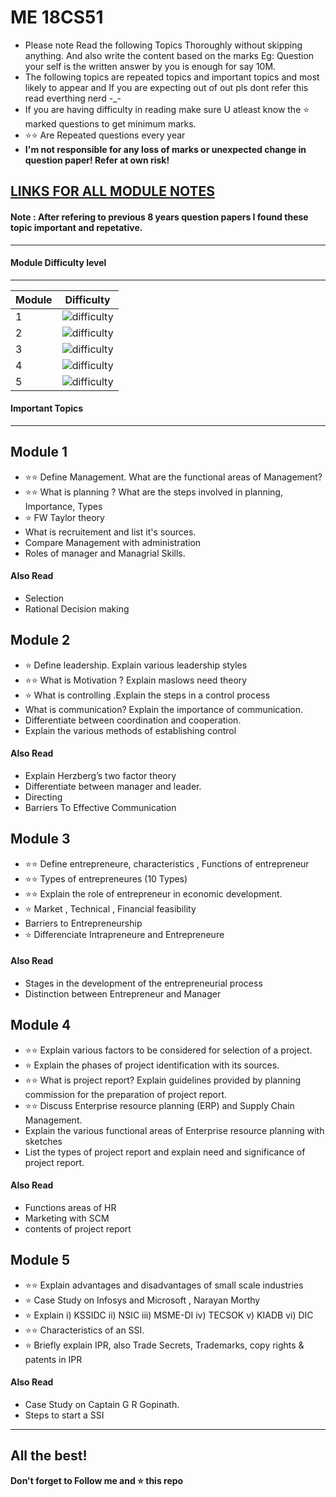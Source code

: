 
# ME 18CS51
* Please note Read the following Topics Thoroughly without skipping anything. And also write the content based on the marks Eg: Question your self is the written answer by you is enough for say 10M.
* The following topics are repeated topics and important topics and most likely to appear and If you are expecting out of out pls dont refer this read everthing nerd -_-
* If you are  having difficulty in reading make sure U atleast know the ⭐ marked questions to get minimum marks.
* ⭐⭐ Are Repeated questions every year
*  **I'm not responsible for any loss of marks or unexpected change in question paper! Refer at own risk!**

## [LINKS FOR ALL MODULE NOTES](https://github.com/adithyapaib/VTU5thSem/tree/main/ME/Notes)

#### Note : After refering to previous 8 years question papers I found these topic important and repetative. 

---

#### Module Difficulty level

---


| Module | Difficulty |
| ----------- | ----------- |
| 1 | ![difficulty](https://img.shields.io/badge/Difficulty-Hard-red) |
| 2 | ![difficulty](https://img.shields.io/badge/Difficulty-Medium-yellow) |
| 3 | ![difficulty](https://img.shields.io/badge/Difficulty-Easy-green) |
| 4 | ![difficulty](https://img.shields.io/badge/Difficulty-Medium-yellow) |
| 5 | ![difficulty](https://img.shields.io/badge/Difficulty-Easy-green) |


#### Important Topics
---

##  Module 1


- ⭐⭐ Define Management. What are the functional areas of Management?
- ⭐⭐ What is planning ? What are the steps involved in planning, Importance, Types
- ⭐ FW Taylor theory 
- What is recruitement and list it's sources.
- Compare Management with administration
- Roles of manager and Managrial Skills.

#### Also Read
- Selection
- Rational Decision making

##  Module 2
- ⭐ Define leadership. Explain various leadership styles
- ⭐⭐ What is Motivation ? Explain maslows need theory
- ⭐ What is controlling .Explain the steps in a control process
- What is communication? Explain the importance of communication.
- Differentiate between coordination and cooperation.
- Explain the various methods of establishing control

#### Also Read
- Explain Herzberg’s two factor theory
- Differentiate between manager and leader.
- Directing
- Barriers To Effective Communication


##  Module 3
- ⭐⭐ Define entrepreneure, characteristics , Functions of entrepreneur
- ⭐⭐ Types of entrepreneures (10 Types)
- ⭐⭐ Explain the role of entrepreneur in economic development.
- ⭐ Market  , Technical , Financial feasibility
- Barriers to Entrepreneurship
- ⭐ Differenciate Intrapreneure and Entrepreneure

#### Also Read
- Stages in the development of the entrepreneurial process
- Distinction between Entrepreneur and Manager

##  Module 4

- ⭐⭐ Explain various factors to be considered for selection of a project.
- ⭐ Explain the phases of project identification with its sources.
- ⭐⭐ What is project report? Explain guidelines provided by planning commission for the preparation of project report.
- ⭐⭐ Discuss Enterprise resource planning (ERP) and Supply Chain Management.
- Explain the various functional areas of Enterprise resource planning with sketches
- List the types of project report and explain need and significance of project report.

#### Also Read
- Functions areas of HR 
- Marketing with SCM
- contents of project report

##  Module 5

- ⭐⭐  Explain advantages and disadvantages of small scale industries
- ⭐ Case Study on Infosys and Microsoft , Narayan Morthy
- ⭐ Explain  i) KSSIDC ii) NSIC iii) MSME-DI iv) TECSOK v) KIADB vi) DIC
- ⭐⭐ Characteristics of an SSI.
- ⭐ Briefly explain IPR, also Trade Secrets, Trademarks, copy rights & patents in IPR


#### Also Read
- Case Study on Captain G R Gopinath.
- Steps to start a SSI

---
**All the best!**
---
**Don't forget to Follow me and ⭐ this repo**
